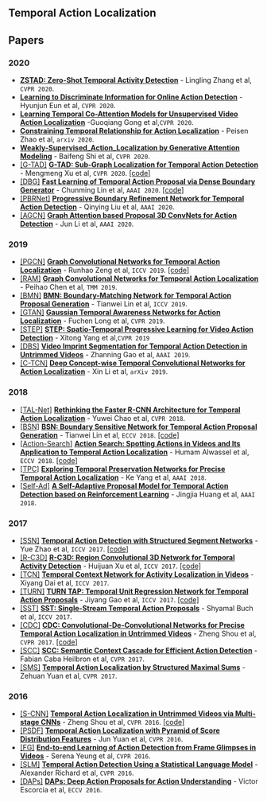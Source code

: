 ## <span id = "tal"> **Temporal Action Localization** </span>

## <span id = "tal-paper"> Papers </span>

### <span id = "tal-2020"> 2020 </span>
- <span id = '2209'></span> [**ZSTAD: Zero-Shot Temporal Activity Detection**](http://openaccess.thecvf.com/content_CVPR_2020/papers/Zhang_ZSTAD_Zero-Shot_Temporal_Activity_Detection_CVPR_2020_paper.pdf) - Lingling Zhang et al, `CVPR 2020`.
- <span id = "2208"></span> [**Learning to Discriminate Information for Online Action Detection**](http://openaccess.thecvf.com/content_CVPR_2020/papers/Eun_Learning_to_Discriminate_Information_for_Online_Action_Detection_CVPR_2020_paper.pdf) - Hyunjun Eun et al, `CVPR 2020`.
- <span id = "2207"></span> [**Learning Temporal Co-Attention Models for Unsupervised Video Action Localization**](http://openaccess.thecvf.com/content_CVPR_2020/papers/Gong_Learning_Temporal_Co-Attention_Models_for_Unsupervised_Video_Action_Localization_CVPR_2020_paper.pdf) -Guoqiang Gong et al,`CVPR 2020`.
- <span id = "2206"></span> [**Constraining Temporal Relationship for Action Localization**](https://arxiv.org/pdf/2002.07358.pdf) - Peisen Zhao et al, `arxiv 2020`.
- <span id = "2205"></span> [**Weakly-Supervised_Action_Localization by Generative Attention Modeling**](http://openaccess.thecvf.com/content_CVPR_2020/papers/Shi_Weakly-Supervised_Action_Localization_by_Generative_Attention_Modeling_CVPR_2020_paper.pdf) - Baifeng Shi et al, `CVPR 2020`.
- <span id = "2204">[[G-TAD]](#1204)</span> [**G-TAD: Sub-Graph Localization for Temporal Action Detection**](http://openaccess.thecvf.com/content_CVPR_2020/papers/Xu_G-TAD_Sub-Graph_Localization_for_Temporal_Action_Detection_CVPR_2020_paper.pdf) - Mengmeng Xu et al, `CVPR 2020`. [[code]](<https://github.com/frostinassiky/gtad>)
- <span id = "2203">[[DBG]](#1203)</span> [**Fast Learning of Temporal Action Proposal via Dense Boundary Generator**](https://arxiv.org/pdf/1911.04127) - Chunming Lin et al, `AAAI 2020`. [[code]](<https://github.com/Tencent/ActionDetection-DBG>)
- <span id = "2202">[[PBRNet]](#1202)</span> [**Progressive Boundary Refinement Network for Temporal Action Detection**](https://aaai.org/Papers/AAAI/2020GB/AAAI-LiuQ.4870.pdf) - Qinying Liu et al, `AAAI 2020`.
- <span id = "2201">[[AGCN]](#1201)</span> [**Graph Attention based Proposal 3D ConvNets for Action Detection**](https://www.aaai.org/Papers/AAAI/2020GB/AAAI-LiJ.1424.pdf) - Jun Li et al, `AAAI 2020`.

### <span id = "tal-2019"> 2019 </span>

- <span id = "2196">[[PGCN]](#1197)</span> [**Graph Convolutional Networks for Temporal Action Localization**](http://openaccess.thecvf.com/content_ICCV_2019/papers/Zeng_Graph_Convolutional_Networks_for_Temporal_Action_Localization_ICCV_2019_paper.pdf) - Runhao Zeng et al, `ICCV 2019`. [[code]](<https://github.com/Alvin-Zeng/PGCN>)
- <span id = "2195">[[RAM]](#1196)</span> [**Graph Convolutional Networks for Temporal Action Localization**](https://ieeexplore.ieee.org/document/8933113) - Peihao Chen et al, `TMM 2019`. 
- <span id = "2194">[[BMN]](#1195)</span> [**BMN: Boundary-Matching Network for Temporal Action Proposal Generation**](http://openaccess.thecvf.com/content_ICCV_2019/papers/Lin_BMN_Boundary-Matching_Network_for_Temporal_Action_Proposal_Generation_ICCV_2019_paper.pdf) - Tianwei Lin et al, `ICCV 2019`.
- <span id = "2193">[[GTAN]](#1194)</span> [**Gaussian Temporal Awareness Networks for Action Localization**](https://arxiv.org/abs/1909.03877) - Fuchen Long et al, `CVPR 2019`.
- <span id = "2190">[[STEP]](#1193)</span> [**STEP: Spatio-Temporal Progressive Learning for Video Action Detection**](http://openaccess.thecvf.com/content_CVPR_2019/papers/Yang_STEP_Spatio-Temporal_Progressive_Learning_for_Video_Action_Detection_CVPR_2019_paper.pdf) - Xitong Yang et al,`CVPR 2019`
- <span id = "2192">[[DBS]](#1192)</span> [**Video Imprint Segmentation for Temporal Action Detection in Untrimmed Videos**](https://www.aaai.org/ojs/index.php/AAAI/article/view/4846) - Zhanning Gao et al, `AAAI 2019`.
- <span id = "2191">[[C-TCN]](#1191)</span> [**Deep Concept-wise Temporal Convolutional Networks for Action Localization**](https://arxiv.org/abs/1908.09442) - Xin Li et al, `arXiv 2019`.



### <span id = "tal-2018"> 2018 </span>

- <span id = "2185">[[TAL-Net]](#1185)</span> [**Rethinking the Faster R-CNN Architecture for Temporal Action Localization**](https://arxiv.org/abs/1804.07667) - Yuwei Chao et al, `CVPR 2018`.
- <span id = "2184">[[BSN]](#1184)</span> [**BSN: Boundary Sensitive Network for Temporal Action Proposal Generation**](https://arxiv.org/abs/1806.02964) - Tianwei Lin et al, `ECCV 2018`. [[code]](<https://github.com/wzmsltw/BSN-boundary-sensitive-network>)
- <span id = "2183">[[Action-Search]](#1183)</span> [**Action Search: Spotting Actions in Videos and Its Application to Temporal Action Localization**](https://arxiv.org/abs/1706.04269) - Humam Alwassel et al, `ECCV 2018`. [[code]](<http://www.humamalwassel.com/publication/action-search/>)
- <span id = "2182">[[TPC]](#1182)</span> [**Exploring Temporal Preservation Networks for Precise Temporal Action Localization**](https://arxiv.org/abs/1708.03280) - Ke Yang et al, `AAAI 2018`.
- <span id = "2181">[[Self-Ad]](#1181)</span> [**A Self-Adaptive Proposal Model for Temporal Action Detection based on Reinforcement Learning**](https://arxiv.org/abs/1706.07251) - Jingjia Huang et al, `AAAI 2018`.

### <span id = "tal-2017"> 2017 </span>

- <span id = "2178">[[SSN]](#1178)</span> [**Temporal Action Detection with Structured Segment Networks**](https://arxiv.org/abs/1704.06228) - Yue Zhao et al, `ICCV 2017`. [[code]](<http://yjxiong.me/others/ssn>)
- <span id = "2177">[[R-C3D]](#1177)</span> [**R-C3D: Region Convolutional 3D Network for Temporal Activity Detection**](https://arxiv.org/abs/1703.07814) - Huijuan Xu et al, `ICCV 2017`. [[code]](<http://ai.bu.edu/r-c3d/>)
- <span id = "2176">[[TCN]](#1176)</span> [**Temporal Context Network for Activity Localization in Videos**](https://arxiv.org/abs/1708.02349) - Xiyang Dai et al, `ICCV 2017`.
- <span id = "2175">[[TURN]](#1175)</span> [**TURN TAP: Temporal Unit Regression Network for Temporal Action Proposals**](https://arxiv.org/abs/1703.06189) - Jiyang Gao et al, `ICCV 2017`. [[code]](<https://github.com/jiyanggao/TURN-TAP>)
- <span id = "2174">[[SST]](#1174)</span> [**SST: Single-Stream Temporal Action Proposals**](https://ieeexplore.ieee.org/abstract/document/8100158) - Shyamal Buch et al, `ICCV 2017`.
- <span id = "2173">[[CDC]](#1173)</span> [**CDC: Convolutional-De-Convolutional Networks for Precise Temporal Action Localization in Untrimmed Videos**](https://arxiv.org/abs/1703.01515) - Zheng Shou et al, `CVPR 2017`. [[code]](<https://bibucket.org/columbiadvmm/cdc>)
- <span id = "2172">[[SCC]](#1172)</span> [**SCC: Semantic Context Cascade for Efficient Action Detection**](https://ieeexplore.ieee.org/document/8099821) - Fabian Caba Heilbron et al, `CVPR 2017`.
- <span id = "2171">[[SMS]](#1171)</span> [**Temporal Action Localization by Structured Maximal Sums**](https://arxiv.org/abs/1704.04671) - Zehuan Yuan et al, `CVPR 2017`.

### <span id = "tal-2016"> 2016 </span>

- <span id = "2165">[[S-CNN]](#1165)</span> [**Temporal Action Localization in Untrimmed Videos via Multi-stage CNNs**](https://arxiv.org/abs/1601.02129) - Zheng Shou et al, `CVPR 2016`. [[code]](<https://github.com/zhengshou/scnn/>)
- <span id = "2164">[[PSDF]](#1164)</span> [**Temporal Action Localization with Pyramid of Score Distribution Features**](https://ieeexplore.ieee.org/abstract/document/7780706) - Jun Yuan et al, `CVPR 2016`.
- <span id = "2163">[[FG]](#1163)</span>  [**End-to-end Learning of Action Detection from Frame Glimpses in Videos**](https://arxiv.org/abs/1511.06984) - Serena Yeung et al, `CVPR 2016`.
- <span id = "2162">[[SLM]](#1162)</span> [**Temporal Action Detection Using a Statistical Language Model**](https://ieeexplore.ieee.org/document/7780710) - Alexander Richard et al, `CVPR 2016`.
- <span id = "2161">[[DAPs]](#1161)</span> [**DAPs: Deep Action Proposals for Action Understanding**](https://link.springer.com/chapter/10.1007%2F978-3-319-46487-9_47) - Victor Escorcia et al, `ECCV 2016`.

